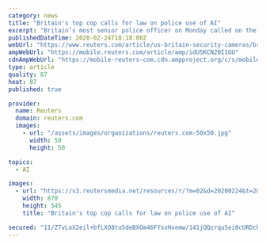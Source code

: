 ```yaml
---
category: news
title: "Britain's top cop calls for law on police use of AI"
excerpt: "Britain’s most senior police officer on Monday called on the government to create a legal framework for police use of new technologies such as artificial intelligence. Speaking about live facial recognition,"
publishedDateTime: 2020-02-24T18:18:00Z
webUrl: "https://www.reuters.com/article/us-britain-security-cameras/britains-top-cop-calls-for-law-on-police-use-of-ai-idUSKCN20I1GU"
ampWebUrl: "https://mobile.reuters.com/article/amp/idUSKCN20I1GU"
cdnAmpWebUrl: "https://mobile-reuters-com.cdn.ampproject.org/c/s/mobile.reuters.com/article/amp/idUSKCN20I1GU"
type: article
quality: 87
heat: 87
published: true

provider:
  name: Reuters
  domain: reuters.com
  images:
    - url: "/assets/images/organizations/reuters.com-50x50.jpg"
      width: 50
      height: 50

topics:
  - AI

images:
  - url: "https://s3.reutersmedia.net/resources/r/?m=02&d=20200224&t=2&i=1494560510&w=&fh=545px&fw=&ll=&pl=&sq=&r=LYNXNPEG1N17J"
    width: 870
    height: 545
    title: "Britain's top cop calls for law on police use of AI"

secured: "11/ZTvLoX2eil+bfLXO8tu5deBXGm46FYsvHxemw/141jQQzrqu5ei0cURDchITbr1LLK4xhxEJ8Mt8zI9Huh8vo2zJOLK495PgrZcF4XaNE/phxzZEJLi6aL8kG+Oz2OA96a3WV7EFbrusC0TbisaB6N2oJYVwRb6HqvstjoNl2HzDBScQbR4VjmWmN5lPxN/gVPeysQjrGxx4VqGqj4SbVwEu4osjoG+rofZnvJzWI1GM49QYNGy87+XppuryhvrHea/7088TAaIOpapdZ1h0K3qYKgrG0GXukZ55SbwP1VKHVzszsEJwrBwFypUAJOkEWQkK+1EpxbTRjFqRTDCj2XGAKL/C1Adl3uZo9BH3rH7ns4ZWle1FrmwYDeXJXbrscPQtQHs4XUXcjdo0ahSJ8ZSScmEKEhICjVxT9KCLYjpPN7bVAlxfFgphsPAFfRrkZikzMVxQ3DdAKYLk+x5ft06GAA6i+qJZczZ27xJs=;ILiQ4Ps312rZJCVa804C+g=="
---
```


